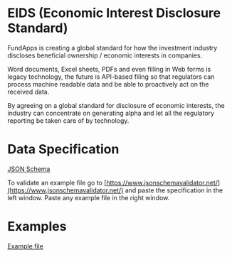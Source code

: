 # EIDS (Economic Interest Disclosure Standard)

FundApps is creating a global standard for how the investment industry discloses beneficial ownership / economic interests in companies.

Word documents, Excel sheets, PDFs and even filling in Web forms is legacy technology, the future is API-based filing so that regulators can process machine readable data and be able to proactively act on the received data.

By agreeing on a global standard for disclosure of economic interests, the industry can concentrate on generating alpha and let all the regulatory reporting be taken care of by technology.

# Data Specification
[JSON Schema](specification.json)

To validate an example file go to [https://www.jsonschemavalidator.net/](https://www.jsonschemavalidator.net/) and paste the specification in the left window.
Paste any example file in the right window.

# Examples
[Example file](example.json)
